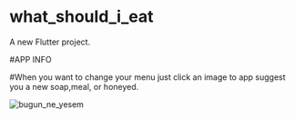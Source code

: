 # what_should_i_eat

A new Flutter project.


#APP INFO

#When you want to change your menu just click an image to app suggest you a new soap,meal, or honeyed.

![bugun_ne_yesem](https://user-images.githubusercontent.com/114760131/221813257-5382a392-46aa-4de1-9a4a-743733f02d9a.png)

